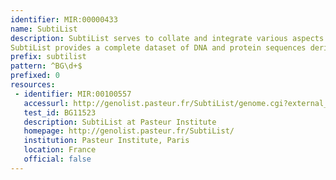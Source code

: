 ```yaml
---
identifier: MIR:00000433
name: SubtiList
description: SubtiList serves to collate and integrate various aspects of the genomic information from B. subtilis, the paradigm of sporulating Gram-positive bacteria.
SubtiList provides a complete dataset of DNA and protein sequences derived from the paradigm strain B. subtilis 168, linked to the relevant annotations and functional assignments.
prefix: subtilist
pattern: ^BG\d+$
prefixed: 0
resources:
 - identifier: MIR:00100557
   accessurl: http://genolist.pasteur.fr/SubtiList/genome.cgi?external_query+${id}
   test_id: BG11523
   description: SubtiList at Pasteur Institute
   homepage: http://genolist.pasteur.fr/SubtiList/
   institution: Pasteur Institute, Paris
   location: France
   official: false
---
```

